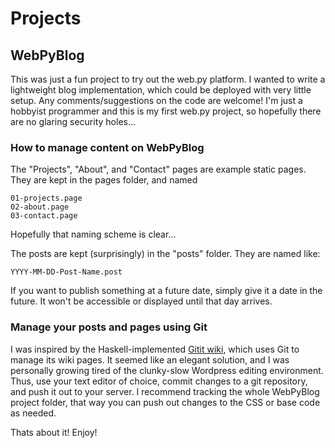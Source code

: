 # Projects

## WebPyBlog

This was just a fun project to try out the web.py platform. I wanted to write a lightweight blog implementation, which could be deployed with very little setup. Any comments/suggestions on the code are welcome!  I'm just a hobbyist programmer and this is my first web.py project, so hopefully there are no glaring security holes...

### How to manage content on WebPyBlog

The "Projects", "About", and "Contact" pages are example static pages. They are kept in the pages folder, and named

	01-projects.page
	02-about.page
	03-contact.page

Hopefully that naming scheme is clear...

The posts are kept (surprisingly) in the "posts" folder. They are named like:

	YYYY-MM-DD-Post-Name.post

If you want to publish something at a future date, simply give it a date in the future. It won't be accessible or displayed until that day arrives.

### Manage your posts and pages using Git

I was inspired by the Haskell-implemented [Gitit wiki](http://gitit.net/), which uses Git to manage its wiki pages. It seemed like an elegant solution, and I was personally growing tired of the clunky-slow Wordpress editing environment. Thus, use your text editor of choice, commit changes to a git repository, and push it out to your server. I recommend tracking the whole WebPyBlog project folder, that way you can push out changes to the CSS or base code as needed.

Thats about it! Enjoy!